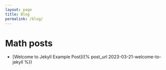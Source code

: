 ```yaml
---
layout: page
title: Blog
permalink: /blog/
---
```


# Math posts
- [Welcome to Jekyll Example Post]({% post_url 2023-03-21-welcome-to-jekyll %})